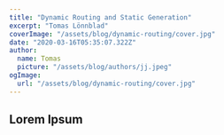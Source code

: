 ```yaml
---
title: "Dynamic Routing and Static Generation"
excerpt: "Tomas Lönnblad"
coverImage: "/assets/blog/dynamic-routing/cover.jpg"
date: "2020-03-16T05:35:07.322Z"
author:
  name: Tomas
  picture: "/assets/blog/authors/jj.jpeg"
ogImage:
  url: "/assets/blog/dynamic-routing/cover.jpg"
---
```






## Lorem Ipsum


